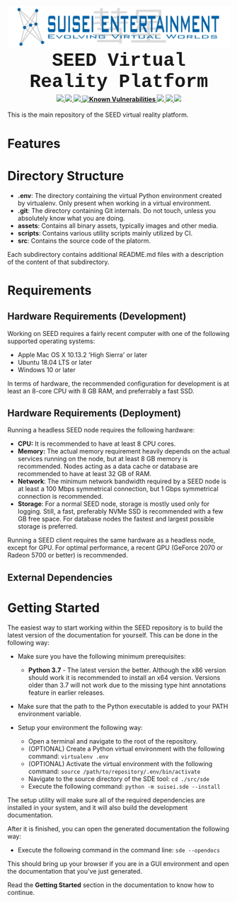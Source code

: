 <h1 align="center">
    <a name="logo" href="https://www.suiseientertainment.com">
        <img src="https://raw.githubusercontent.com/suisei-entertainment/seed/release/assets/suisei_logo_big.png"
             alt="Suisei Entertainment"
             width="1000">
    </a>
    <br>
    <div style="height:80px;font-family:courier;font-size:150%"> SEED Virtual Reality Platform </div>
</h1>

<div align="center">
    <h4>
        <a href="https://travis-ci.org/suisei-entertainment/seed">
            <img src="https://travis-ci.org/suisei-entertainment/seed.svg?branch=development"/>
        </a>
        <a href="https://codeclimate.com/github/suisei-entertainment/seed/test_coverage">
          <img src="https://api.codeclimate.com/v1/badges/f3851432c921cac51934/test_coverage" />
        </a>
        <a href="https://codeclimate.com/github/suisei-entertainment/seed/maintainability">
          <img src="https://api.codeclimate.com/v1/badges/f3851432c921cac51934/maintainability" />
        </a>
        <a href="https://snyk.io/test/github/suisei-entertainment/seed?targetFile=requirements.txt">
          <img src="https://snyk.io/test/github/suisei-entertainment/seed/badge.svg?targetFile=requirements.txt" alt="Known Vulnerabilities" data-canonical-src="https://snyk.io/test/github/suisei-entertainment/seed?targetFile=requirements.txt" style="max-width:100%;">
        </a>
        <a href="https://github.com/suisei-entertainment/stargazers">
            <img src="https://img.shields.io/github/stars/suisei-entertainment/seed.svg?style=plasticr"/>
        </a>
        <a href="href="https://github.com/suisei-entertainment/seed/commits/developmen">
            <img src="https://img.shields.io/github/last-commit/suisei-entertainment/seed.svg?style=plasticr"/>
        </a>
        <a href="href="https://github.com/suisei-entertainment/seed/commits/development">
            <img src="https://img.shields.io/github/license/suisei-entertainment/seed.svg?style=plasticr"/>
        </a>
    </h4>
</div>

This is the main repository of the SEED virtual reality platform.

# Features

# Directory Structure

+ **.env**: The directory containing the virtual Python environment created by
virtualenv. Only present when working in a virtual environment.
+ **.git**: The directory containing Git internals. Do not touch, unless you
absolutely know what you are doing.
+ **assets**: Contains all binary assets, typically images and other media.
+ **scripts**: Contains various utility scripts mainly utilized by CI.
+ **src**: Contains the source code of the platorm.

Each subdirectory contains additional README.md files with a description of
the content of that subdirectory.

# Requirements

## Hardware Requirements (Development)

Working on SEED requires a fairly recent computer with one of
the following supported operating systems:

* Apple Mac OS X 10.13.2 'High Sierra' or later
* Ubuntu 18.04 LTS or later
* Windows 10 or later

In terms of hardware, the recommended configuration for development is at
least an 8-core CPU with 8 GB RAM, and preferrably a fast SSD.

## Hardware Requirements (Deployment)

Running a headless SEED node requires the following hardware:

* **CPU:** It is recommended to have at least 8 CPU cores.
* **Memory:** The actual memory requirement heavily depends on the actual
services running on the node, but at least 8 GB memory is recommended. Nodes
acting as a data cache or database are recommended to have at least 32 GB of
RAM.
* **Network**: The minimum network bandwidth required by a SEED node is at least a 100 Mbps symmetrical connection, but 1 Gbps symmetrical connection is
recommended.
* **Storage**: For a normal SEED node, storage is mostly used only for
logging. Still, a fast, preferably NVMe SSD is recommended with a few GB free
space. For database nodes the fastest and largest possible storage is
preferred.

Running a SEED client requires the same hardware as a headless node, except for GPU. For optimal performance, a recent GPU (GeForce 2070 or Radeon 5700 or
better) is recommended.

## External Dependencies

# Getting Started

The easiest way to start working within the SEED repository is to
build the latest version of the documentation for yourself. This can be done
in the following way:

+ Make sure you have the following minimum prerequisites:
    + **Python 3.7** - The latest version the better. Although the x86 version
                       should work it is recommended to install an x64 version.
                       Versions older than 3.7 will not work due to the missing
                       type hint annotations feature in earlier releases.

+ Make sure that the path to the Python executable is added to your PATH
environment variable.

+ Setup your environment the following way:
    + Open a terminal and navigate to the root of the repository.
    + (OPTIONAL) Create a Python virtual environment with the following
    command: `virtualenv .env`
    + (OPTIONAL) Activate the virtual environment with the following command:
    `source /path/to/repository/.env/bin/activate`
    + Navigate to the source directory of the SDE tool: `cd ./src/sde`
    + Execute the following command: `python -m suisei.sde --install`

The setup utility will make sure all of the required dependencies are
installed in your system, and it will also build the development documentation.

After it is finished, you can open the generated documentation
the following way:

  + Execute the following command in the command line:
        `sde --opendocs`

This should bring up your browser if you are in a GUI environment and open the
documentation that you've just generated.

Read the **Getting Started** section in the documentation to know how to
continue.

